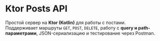 # Ktor Posts API

Простой сервер на **Ktor (Kotlin)** для работы с постами.  
Поддерживает маршруты `GET`, `POST`, `DELETE`, работу с **query и path-параметрами**, JSON-сериализацию и тестирование через Postman.
